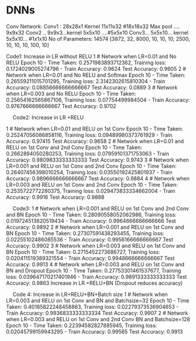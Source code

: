 # DNNs


Conv Network: 
Conv1 : 28x28x1    Kernel 11x11x32     #18x18x32
Max pool …. 9x9x32
Conv2 .. 9x9x3…kernel 5x5x10 ….#5x5x10
Conv3… 5x5x10… kernel 5x5x10…  #1x1x10
No of Parameters: 
14574
[3872, 32, 8000, 10, 10, 10, 2500, 10, 10, 10, 100, 10]

Code1: 
Increase in LR without RELU 
1	# Network when LR=0.01 and No RELU	Epoch 10 - Time Taken: 0.2571983893712362, Training loss: 0.1724029005274796 - Train Accuracy: 0.9624 Test Accuracy: 0.9605
2	# Network when LR=0.01 and No RELU and Softmax	Epoch 10 - Time Taken: 0.26559211015701295, Training loss: 2.3142302615810304 - Train Accuracy: 0.08856666666666667 Test Accuracy: 0.0889
3	# Network when LR=0.003 and No RELU 	Epoch 10 - Time Taken: 0.25654162565867106, Training loss: 0.07754499984504 - Train Accuracy: 0.9767666666666667 Test Accuracy: 0.9702



 
Code2:
Increase in LR +RELU

1	# Network when LR=0.01 and RELU on 1st Conv	Epoch 10 - Time Taken: 0.25247056086858116, Training loss: 0.09489980373761929 - Train Accuracy: 0.97415 Test Accuracy: 0.9658
2	# Network when LR=0.01 and RELU on 1st Conv and 2nd Conv	Epoch 10 - Time Taken: 0.2662894050280253, Training loss: 0.07959101371753063 - Train Accuracy: 0.9809833333333333 Test Accuracy: 0.9743
3	# Network when LR=0.001 and RELU on 1st Conv and 2nd Conv	Epoch 10 - Time Taken: 0.26407456398010254, Training loss: 0.03550192425801937 - Train Accuracy: 0.9896666666666667 Test Accuracy: 0.9884
4	# Network when LR=0.003 and RELU on 1st Conv and 2nd Conv	Epoch 10 - Time Taken: 0.2535722772280375, Training loss: 0.029473833334662004 - Train Accuracy: 0.9916 Test Accuracy: 0.9888


 
Code3: 
1	# Network when LR=0.001 and RELU on 1st Conv and 2nd Conv and BN	Epoch 10 - Time Taken: 0.28090558052062986, Training loss: 0.019724513620519434 - Train Accuracy: 0.9964666666666666 Test Accuracy: 0.9892
2	# Network when LR=0.001 and RELU on 1st Conv and BN	Epoch 10 - Time Taken: 0.27307591438293455, Training loss: 0.02255102486085536 - Train Accuracy: 0.9956166666666667 Test Accuracy: 0.9902
3	# Network when LR=0.003 and RELU on 1st Conv and BN	Epoch 10 - Time Taken: 0.2715452273686727, Training loss: 0.020411519389321554 - Train Accuracy: 0.9948666666666667 Test Accuracy: 0.9913
4	# Network when LR=0.003 and RELU on 1st Conv and BN and Dropout	Epoch 10 - Time Taken: 0.27753301461537677, Training loss: 0.039647170217401946 - Train Accuracy: 0.9891333333333333 Test Accuracy: 0.9863
Increase in LR +RELU+BN (Dropout reduces accuracy)




 
Code 4:
Increase in LR+RELU+BN+Batch size
1	# Network when LR=0.003 and RELU on 1st Conv and BN and Batchsize=32	Epoch 10 - Time Taken: 0.40185822248458863, Training loss: 0.02279373536904653 - Train Accuracy: 0.9936833333333334 Test Accuracy: 0.9907
2	# Network when LR=0.003 and RELU on 1st Conv and 2nd Conv BN and Batchsize=128	Epoch 10 - Time Taken: 0.22394582827885945, Training loss: 0.02045799159943295 - Train Accuracy: 0.99565 Test Accuracy: 0.9913

 


